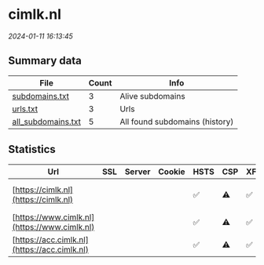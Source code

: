 # cimlk.nl
*2024-01-11 16:13:45*
## Summary data


| File       | Count | Info |
|------------|-------|------|
|[subdomains.txt](/data/cimlk.nl/subdomains.txt)|3|Alive subdomains|
|[urls.txt](/data/cimlk.nl/urls.txt)|3|Urls|
|[all_subdomains.txt](/data/cimlk.nl/all_subdomains.txt)|5|All found subdomains (history)|


## Statistics


| Url | SSL | Server | Cookie | HSTS | CSP | XFO | XXP | RP | Tech |Title |
|------------|-------|------|------|------|------|------|------|------|------|------|
|[https://cimlk.nl](https://cimlk.nl)| || |:white_check_mark: |:warning: | :white_check_mark: | | :white_check_mark: ||308 Permanent Re...|
|[https://www.cimlk.nl](https://www.cimlk.nl)| || |:white_check_mark: |:warning: | :white_check_mark: | | :white_check_mark: |HSTS|Centraal Instrum...|
|[https://acc.cimlk.nl](https://acc.cimlk.nl)| || |:white_check_mark: |:warning: | :white_check_mark: | | :white_check_mark: |HSTS|Centraal Instrum...|